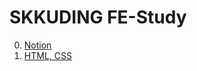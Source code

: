 # SKKUDING FE-Study
0. [Notion](https://www.notion.so/5eb69ed405ef4c059d70f6461350cf8c)
1. [HTML, CSS](https://seojin3154.github.io/FE-Study/1_HTML_CSS)
